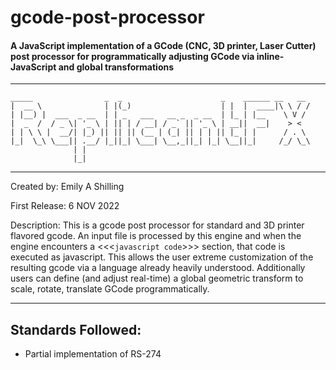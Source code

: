 # gcode-post-processor
#### A JavaScript implementation of a GCode (CNC, 3D printer, Laser Cutter) post processor for programmatically adjusting GCode via inline-JavaScript and global transformations
***
    _____                _  _                      _    ______ __   __
    |  __ \              | |(_)                    | |  |  ____|\ \ / /
    | |__) |  ___  _ __  | | _   ___   __ _  _ __  | |_ | |__    \ V / 
    |  _  /  / _ \| '_ \ | || | / __| / _` || '_ \ | __||  __|    > <  
    | | \ \ |  __/| |_) || || || (__ | (_| || | | || |_ | |      / . \ 
    |_|  \_\ \___|| .__/ |_||_| \___| \__,_||_| |_| \__||_|     /_/ \_\
                  | |                                                  
                  |_|
***
Created by:     Emily A Shilling

First Release:  6 NOV 2022

Description:
                This is a gcode post processor for standard and 3D printer flavored gcode.  An input file is processed by this engine
                and when the engine encounters a <<\<```javascript code```\>>> section, that code is executed as javascript.  This allows the user
                extreme customization of the resulting gcode via a language already heavily understood. Additionally users can define (and adjust 
                real-time) a global geometric transform to scale, rotate, translate GCode programmatically.
***
## Standards Followed:

* Partial implementation of RS-274
